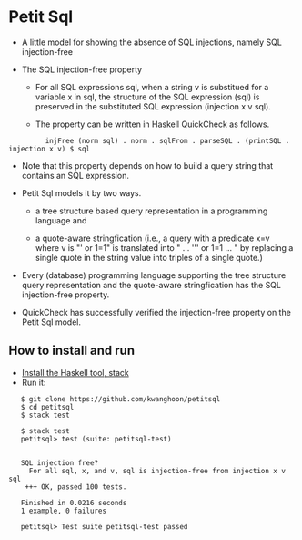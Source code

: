 # Petit Sql
- A little model for showing the absence of SQL injections, namely SQL
  injection-free

- The SQL injection-free property 

  - For all SQL expressions sql, when a string v is substitued for a
    variable x in sql, the structure of the SQL expression (sql) is
    preserved in the substituted SQL expression (injection x v sql).
  
  - The property can be written in Haskell QuickCheck as follows. 
  
```
         injFree (norm sql) . norm . sqlFrom . parseSQL . (printSQL . injection x v) $ sql
```

  - Note that this property depends on how to build a query string that contains an SQL expression. 
  
- Petit Sql models it by two ways.

  - a tree structure based query representation in a programming language and 
  
  - a quote-aware stringfication (i.e., a query with a predicate x=v
    where v is "' or 1=1" is translated into " ... ''' or 1=1 ... " by
    replacing a single quote in the string value into triples of a
    single quote.)
    

- Every (database) programming language supporting the tree structure query representation and the quote-aware stringfication has the SQL injection-free property. 

- QuickCheck has successfully verified the injection-free property on the Petit Sql model. 


## How to install and run
- [Install the Haskell tool, stack ](https://docs.haskellstack.org/en/stable/install_and_upgrade/)
- Run it:
```
   $ git clone https://github.com/kwanghoon/petitsql
   $ cd petitsql
   $ stack test

   $ stack test
   petitsql> test (suite: petitsql-test)


   SQL injection free?
     For all sql, x, and v, sql is injection-free from injection x v sql
    +++ OK, passed 100 tests.

   Finished in 0.0216 seconds
   1 example, 0 failures

   petitsql> Test suite petitsql-test passed
```
